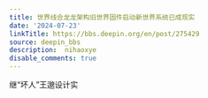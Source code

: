 ```yaml
---
title: 世界线合龙龙架构旧世界固件启动新世界系统已成现实
date: '2024-07-23'
linkTitle: https://bbs.deepin.org/en/post/275429
source: deepin_bbs
description:  nihaoxye 
disable_comments: true
---
```

继“坏人”王邈设计实
